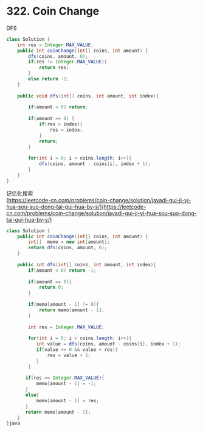 # 322. Coin Change

DFS

```java
class Solution {
    int res = Integer.MAX_VALUE;
    public int coinChange(int[] coins, int amount) {
        dfs(coins, amount, 0);
        if(res != Integer.MAX_VALUE){
            return res;
        }
        else return -1;
    }
    
    public void dfs(int[] coins, int amount, int index){
        
        if(amount < 0) return;
        
        if(amount == 0) {
            if(res > index){
                res = index;
            }
            return;
        }
        
        for(int i = 0; i < coins.length; i++){
            dfs(coins, amount - coins[i], index + 1);
        }
    }
}
```

记忆化搜索\
[https://leetcode-cn.com/problems/coin-change/solution/javadi-gui-ji-yi-hua-sou-suo-dong-tai-gui-hua-by-s/](https://leetcode-cn.com/problems/coin-change/solution/javadi-gui-ji-yi-hua-sou-suo-dong-tai-gui-hua-by-s/)

```java
class Solution {
    public int coinChange(int[] coins, int amount) {
        int[]  memo = new int[amount];
        return dfs(coins, amount, 0);
    }
    
    public int dfs(int[] coins, int amount, int index){
        if(amount < 0) return -1;
        
        if(amount == 0){
            return 0;
        }
        
        if(memo[amount - 1] != 0){
            return memo[amount - 1];
        }
        
        int res = Integer.MAX_VALUE;
        
        for(int i = 0; i < coins.length; i++){
           int value = dfs(coins, amount - coins[i], index + 1);
           if(value >= 0 && value < res){
               res = value + 1;
           } 
        }
        
       if(res == Integer.MAX_VALUE){
           memo[amount - 1] = -1;
       }
       else{
           memo[amount - 1] = res;
       }
       return memo[amount - 1];
    }
}java
```
